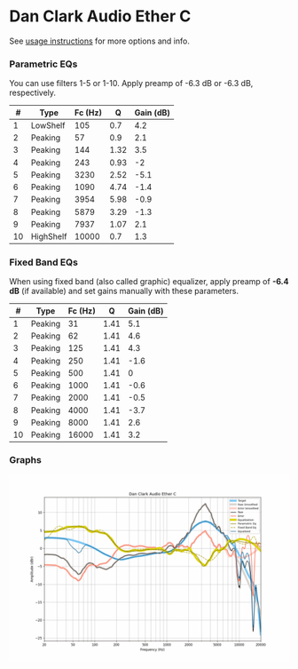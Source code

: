 # Dan Clark Audio Ether C
See [usage instructions](https://github.com/jaakkopasanen/AutoEq#usage) for more options and info.

### Parametric EQs
You can use filters 1-5 or 1-10. Apply preamp of -6.3 dB or -6.3 dB, respectively.

|   # | Type      |   Fc (Hz) |    Q |   Gain (dB) |
|-----|-----------|-----------|------|-------------|
|   1 | LowShelf  |       105 | 0.7  |         4.2 |
|   2 | Peaking   |        57 | 0.9  |         2.1 |
|   3 | Peaking   |       144 | 1.32 |         3.5 |
|   4 | Peaking   |       243 | 0.93 |        -2   |
|   5 | Peaking   |      3230 | 2.52 |        -5.1 |
|   6 | Peaking   |      1090 | 4.74 |        -1.4 |
|   7 | Peaking   |      3954 | 5.98 |        -0.9 |
|   8 | Peaking   |      5879 | 3.29 |        -1.3 |
|   9 | Peaking   |      7937 | 1.07 |         2.1 |
|  10 | HighShelf |     10000 | 0.7  |         1.3 |

### Fixed Band EQs
When using fixed band (also called graphic) equalizer, apply preamp of **-6.4 dB** (if available) and set gains manually with these parameters.

|   # | Type    |   Fc (Hz) |    Q |   Gain (dB) |
|-----|---------|-----------|------|-------------|
|   1 | Peaking |        31 | 1.41 |         5.1 |
|   2 | Peaking |        62 | 1.41 |         4.6 |
|   3 | Peaking |       125 | 1.41 |         4.3 |
|   4 | Peaking |       250 | 1.41 |        -1.6 |
|   5 | Peaking |       500 | 1.41 |         0   |
|   6 | Peaking |      1000 | 1.41 |        -0.6 |
|   7 | Peaking |      2000 | 1.41 |        -0.5 |
|   8 | Peaking |      4000 | 1.41 |        -3.7 |
|   9 | Peaking |      8000 | 1.41 |         2.6 |
|  10 | Peaking |     16000 | 1.41 |         3.2 |

### Graphs
![](./Dan%20Clark%20Audio%20Ether%20C.png)
